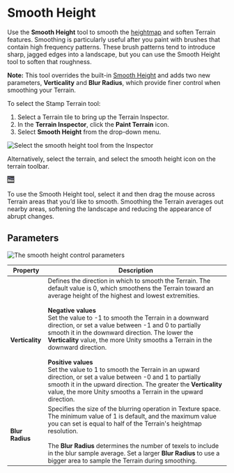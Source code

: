 # Smooth Height

Use the **Smooth Height** tool to smooth the [heightmap](https://docs.unity3d.com/Manual/terrain-Heightmaps.html) and soften Terrain features. Smoothing is particularly useful after you paint with brushes that contain high frequency patterns. These brush patterns tend to introduce sharp, jagged edges into a landscape, but you can use the Smooth Height tool to soften that roughness.

**Note:** This tool overrides the built-in [Smooth Height](https://docs.unity3d.com/Manual/terrain-SmoothHeight.html) and adds two new parameters, **Verticality** and **Blur Radius**, which provide finer control when smoothing your Terrain.

To select the Stamp Terrain tool:
1. Select a Terrain tile to bring up the Terrain Inspector. 
2. In the **Terrain Inspector**, click the **Paint Terrain** icon.
3. Select **Smooth Height** from the drop-down menu.

![Select the smooth height tool from the Inspector](images/2-80-smooth-height-01.png)

Alternatively, select the terrain, and select the smooth height icon on the terrain toolbar.

![Smooth height icon](images/Icons/Smooth.png)

To use the Smooth Height tool, select it and then drag the mouse across Terrain areas that you’d like to smooth. Smoothing the Terrain averages out nearby areas, softening the landscape and reducing the appearance of abrupt changes.

## Parameters

![The smooth height control parameters](images/2-80-smooth-height-02.png)

| **Property**    | **Description** |
| --------------- | --------------- |
| **Verticality** | Defines the direction in which to smooth the Terrain. The default value is 0, which smoothens the Terrain toward an average height of the highest and lowest extremities.<br /><br />**Negative values**<br />Set the value to -1 to smooth the Terrain in a downward direction, or set a value between -1 and 0 to partially smooth it in the downward direction. The lower the **Verticality** value, the more Unity smooths a Terrain in the downward direction.<br /><br />**Positive values**<br />Set the value to 1 to smooth the Terrain in an upward direction, or set a value between -0 and 1 to partially smooth it in the upward direction. The greater the **Verticality** value, the more Unity smooths a Terrain in the upward direction. |
| **Blur Radius** | Specifies the size of the blurring operation in Texture space. The minimum value of 1 is default, and the maximum value you can set is equal to half of the Terrain's heightmap resolution.<br /><br />The **Blur Radius** determines the number of texels to include in the blur sample average. Set a larger **Blur Radius** to use a bigger area to sample the Terrain during smoothing.  |
